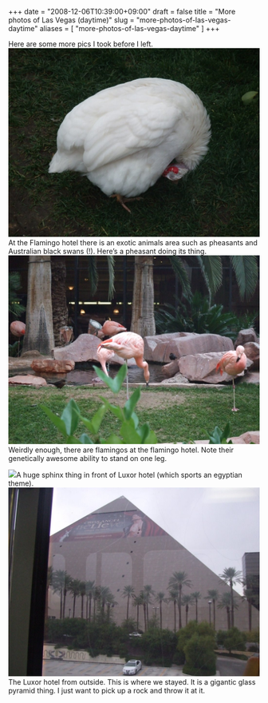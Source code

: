 +++
date = "2008-12-06T10:39:00+09:00"
draft = false
title = "More photos of Las Vegas (daytime)"
slug = "more-photos-of-las-vegas-daytime"
aliases = [
	"more-photos-of-las-vegas-daytime"
]
+++

Here are some more pics I took before I left.
![](/images/2010/10/dscf0064.jpg)At the Flamingo hotel there is an exotic animals area such as pheasants and Australian black swans (!). Here’s a pheasant doing its thing.  
![](/images/2010/10/dscf0063.jpg)Weirdly enough, there are flamingos at the flamingo hotel. Note their genetically awesome ability to stand on one leg.  

![](/images/2010/10/dscf0059.jpg)A huge sphinx thing in front of Luxor hotel (which sports an egyptian theme).  
![](/images/2010/10/dscf0058.jpg)The Luxor hotel from outside. This is where we stayed. It is a gigantic glass pyramid thing. I just want to pick up a rock and throw it at it.


